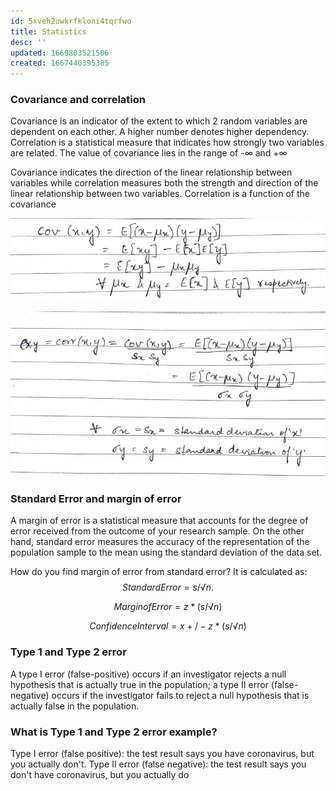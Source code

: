 ```yaml
---
id: 5xveh2uwkrfkloni4tqrfwo
title: Statistics
desc: ''
updated: 1669803521506
created: 1667440395385
---
```



### Covariance and correlation

Covariance is an indicator of the extent to which 2 random variables are dependent on each other. A higher number denotes higher dependency. Correlation is a statistical measure that indicates how strongly two variables are related. The value of covariance lies in the range of -∞ and +∞

Covariance indicates the direction of the linear relationship between variables while correlation measures both the strength and direction of the linear relationship between two variables. Correlation is a function of the covariance

![Covariance](assets/images/statistics/2022-11-03-07-35-32.png)

![Correlation](assets/images/statistics/2022-11-03-07-36-34.png)

### Standard Error and margin of error

A margin of error is a statistical measure that accounts for the degree of error received from the outcome of your research sample. On the other hand, standard error measures the accuracy of the representation of the population sample to the mean using the standard deviation of the data set.

How do you find margin of error from standard error?
It is calculated as:
$$
Standard Error = s / √n.
$$

$$
Margin of Error = z*(s/√n)
$$

$$
Confidence Interval = x +/- z*(s/√n)
$$

### Type 1 and Type 2 error
A type I error (false-positive) occurs if an investigator rejects a null hypothesis that is actually true in the population; a type II error (false-negative) occurs if the investigator fails to reject a null hypothesis that is actually false in the population.

### What is Type 1 and Type 2 error example?

Type I error (false positive): the test result says you have coronavirus, but you actually don't. Type II error (false negative): the test result says you don't have coronavirus, but you actually do